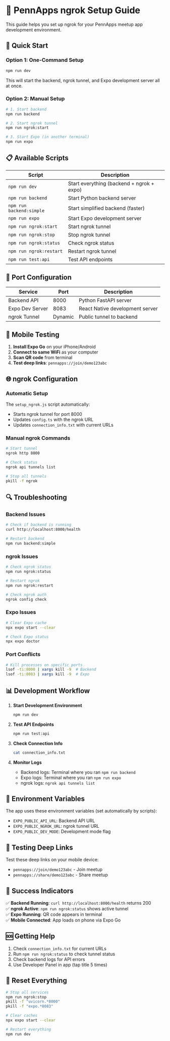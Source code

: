 # 🎯 PennApps ngrok Setup Guide

This guide helps you set up ngrok for your PennApps meetup app development environment.

## 🚀 Quick Start

### Option 1: One-Command Setup
```bash
npm run dev
```
This will start the backend, ngrok tunnel, and Expo development server all at once.

### Option 2: Manual Setup
```bash
# 1. Start backend
npm run backend

# 2. Start ngrok tunnel
npm run ngrok:start

# 3. Start Expo (in another terminal)
npm run expo
```

## 📋 Available Scripts

| Script | Description |
|--------|-------------|
| `npm run dev` | Start everything (backend + ngrok + expo) |
| `npm run backend` | Start Python backend server |
| `npm run backend:simple` | Start simplified backend (faster) |
| `npm run expo` | Start Expo development server |
| `npm run ngrok:start` | Start ngrok tunnel |
| `npm run ngrok:stop` | Stop ngrok tunnel |
| `npm run ngrok:status` | Check ngrok status |
| `npm run ngrok:restart` | Restart ngrok tunnel |
| `npm run test:api` | Test API endpoints |

## 🔧 Port Configuration

| Service | Port | Description |
|---------|------|-------------|
| Backend API | 8000 | Python FastAPI server |
| Expo Dev Server | 8083 | React Native development server |
| ngrok Tunnel | Dynamic | Public tunnel to backend |

## 📱 Mobile Testing

1. **Install Expo Go** on your iPhone/Android
2. **Connect to same WiFi** as your computer
3. **Scan QR code** from terminal
4. **Test deep links**: `pennapps://join/demo123abc`

## 🌐 ngrok Configuration

### Automatic Setup
The `setup_ngrok.js` script automatically:
- Starts ngrok tunnel for port 8000
- Updates `config.ts` with the ngrok URL
- Updates `connection_info.txt` with current URLs

### Manual ngrok Commands
```bash
# Start tunnel
ngrok http 8000

# Check status
ngrok api tunnels list

# Stop all tunnels
pkill -f ngrok
```

## 🔍 Troubleshooting

### Backend Issues
```bash
# Check if backend is running
curl http://localhost:8000/health

# Restart backend
npm run backend:simple
```

### ngrok Issues
```bash
# Check ngrok status
npm run ngrok:status

# Restart ngrok
npm run ngrok:restart

# Check ngrok auth
ngrok config check
```

### Expo Issues
```bash
# Clear Expo cache
npx expo start --clear

# Check Expo status
npx expo doctor
```

### Port Conflicts
```bash
# Kill processes on specific ports
lsof -ti:8000 | xargs kill -9  # Backend
lsof -ti:8083 | xargs kill -9  # Expo
```

## 📊 Development Workflow

1. **Start Development Environment**
   ```bash
   npm run dev
   ```

2. **Test API Endpoints**
   ```bash
   npm run test:api
   ```

3. **Check Connection Info**
   ```bash
   cat connection_info.txt
   ```

4. **Monitor Logs**
   - Backend logs: Terminal where you ran `npm run backend`
   - Expo logs: Terminal where you ran `npm run expo`
   - ngrok logs: `ngrok api tunnels list`

## 🔐 Environment Variables

The app uses these environment variables (set automatically by scripts):

- `EXPO_PUBLIC_API_URL`: Backend API URL
- `EXPO_PUBLIC_NGROK_URL`: ngrok tunnel URL
- `EXPO_PUBLIC_DEV_MODE`: Development mode flag

## 📱 Testing Deep Links

Test these deep links on your mobile device:
- `pennapps://join/demo123abc` - Join meetup
- `pennapps://share/demo123abc` - Share meetup

## 🎉 Success Indicators

✅ **Backend Running**: `curl http://localhost:8000/health` returns 200  
✅ **ngrok Active**: `npm run ngrok:status` shows active tunnel  
✅ **Expo Running**: QR code appears in terminal  
✅ **Mobile Connected**: App loads on phone via Expo Go  

## 🆘 Getting Help

1. Check `connection_info.txt` for current URLs
2. Run `npm run ngrok:status` to check tunnel status
3. Check backend logs for API errors
4. Use Developer Panel in app (tap title 5 times)

## 🔄 Reset Everything

```bash
# Stop all services
npm run ngrok:stop
pkill -f "uvicorn.*8000"
pkill -f "expo.*8083"

# Clear caches
npx expo start --clear

# Restart everything
npm run dev
```
